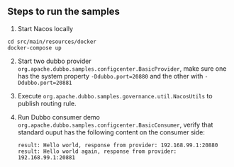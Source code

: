 ## Steps to run the samples

1. Start Nacos locally

  ```
  cd src/main/resources/docker
  docker-compose up
  ```
  
2. Start two dubbo provider `org.apache.dubbo.samples.configcenter.BasicProvider`, make sure one has the system property `-Ddubbo.port=20880` and the other with `-Ddubbo.port=20881`

3. Execute `org.apache.dubbo.samples.governance.util.NacosUtils` to publish routing rule.

4. Run Dubbo consumer demo `org.apache.dubbo.samples.configcenter.BasicConsumer`, verify that standard ouput has the following content on the consumer side:

   ```
   result: Hello world, response from provider: 192.168.99.1:20880
   result: Hello world again, response from provider: 192.168.99.1:20881
   ```